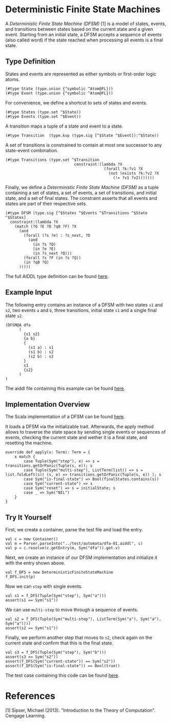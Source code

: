 # Deterministic Finite State Machines

A *Deterministic Finite State Machine (DFSM)* [1] is a model of states, events, and
transitions between states based on the current state and a given
event. Starting from an initial state, a DFSM accepts a sequence of events (also
called word) if the state reached when processing all events is a final state.

## Type Definition

States and events are represented as either symbols or first-order logic atoms.

    (#type State (type.union {^symbolic ^Atom@FL}))
    (#type Event (type.union {^symbolic ^Atom@FL}))

For convenience, we define a shortcut to sets of states and events.

    (#type States (type.set ^$State))
    (#type Events (type.set ^$Event))

A transition maps a tuple of a state and event to a state.

    (#type Transition  (type.kvp (type.sig [^$State ^$Event]):^$State))

A set of transitions is constrained to contain at most one successor to any state-event combination.

    (#type Transitions (type.set ^$Transition
                                  constraint:(lambda ?X
                                               (forall ?k:?v1 ?X
                                                 (not (exists ?k:?v2 ?X
                                                   (!= ?v1 ?v2)))))))

Finally, we define a *Deterministic Finite State Machine (DFSM)* as a tuple
containing a set of states, a set of events, a set of transitions, and initial
state, and a set of final states. The constraint asserts that all events and
states are part of their respective sets.

    (#type DFSM (type.sig [^$States ^$Events ^$Transitions ^$State ^$States]
      constraint:(lambda ?X 
        (match (?Q ?E ?D ?q0 ?F) ?X
          (and
            (forall (?s ?e) : ?s_next, ?D
              (and
                (in ?s ?Q)
                (in ?e ?E)
                (in ?s_next ?Q)))
            (forall ?s ?F (in ?s ?Q))
            (in ?q0 ?Q)
          )))))

The full AIDDL type definition can be found [here](https://github.com/uwe-koeckemann/AIDDL/blob/master/common/aiddl/automata/discrete-finite-state-machine.aiddl).

## Example Input

The following entry contains an instance of a DFSM with two states `s1` and
`s2`, two events `a` and `b`, three transitions, initial state `s1` and a single
final state `s2`.

    (DFSM@A dfa
          (
            {s1 s2}
            {a b}
            {
              (s1 a) : s1
              (s1 b) : s2
              (s2 b) : s2
            }
            s1
            {s2}
          )
    )

The aiddl file containing this example can be found
[here](https://github.com/uwe-koeckemann/AIDDL/blob/master/common/test/automata/dfa-01.aiddl).

## Implementation Overview

The Scala implementation of a DFSM can be found
[here](https://github.com/uwe-koeckemann/AIDDL/blob/master/common/scala/src/main/scala/org/aiddl/common/scala/automata/DeterministicFiniteStateMachine.scala).

It loads a DFSM via the initializable trait.  Afterwards, the apply method
allows to traverse the state space by sending single events or sequences of
events, checking the current state and wether it is a final state, and resetting
the machine.

    override def apply(x: Term): Term = {
        x match {
            case Tuple(Sym("step"), e) => s = transitions.getOrPanic(Tuple(s, e)); s
            case Tuple(Sym("multi-step"), ListTerm(list)) => s = list.foldLeft(s)( (s, e) => transitions.getOrPanic(Tuple(s, e)) ); s
            case Sym("is-final-state") => Bool(finalStates.contains(s))
            case Sym("current-state") => s
            case Sym("reset") => s = initialState; s
            case _ => Sym("NIL")
        }
    }

## Try It Yourself

First, we create a container, parse the test file and load the entry.

    val c = new Container()
    val m = Parser.parseInto("../test/automata/dfa-01.aiddl", c)
    val p = c.resolve(c.getEntry(m, Sym("dfa")).get.v)

Next, we create an instance of our DFSM implementation and initialize it with
the entry shown above.

    val f_DFS = new DeterministicFiniteStateMachine
    f_DFS.init(p)

Now we can `step` with single events.

    val s1 = f_DFS(Tuple(Sym("step"), Sym("a")))
    assert(s1 == Sym("s1"))

We can use `multi-step` to move through a sequence of events.

    val s2 = f_DFS(Tuple(Sym("multi-step"), ListTerm(Sym("a"), Sym("a"), Sym("a"))))
    assert(s2 == Sym("s1"))

Finally, we perform another step that moves to `s2`, check again on the current
state and confirm that this is the final state.

    val s3 = f_DFS(Tuple(Sym("step"), Sym("b")))
    assert(s3 == Sym("s2"))
    assert(f_DFS(Sym("current-state")) == Sym("s2"))
    assert(f_DFS(Sym("is-final-state")) == Bool(true))

The test case containing this code can be found [here](https://github.com/uwe-koeckemann/AIDDL/blob/master/common/scala/src/test/scala/automata/AutomataSuite.scala).

# References

[1] Sipser, Michael (2013). "Introduction to the Theory of Computation". Cengage Learning. 
